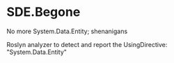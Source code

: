 # SDE.Begone
No more System.Data.Entity; shenanigans

Roslyn analyzer to detect and report the UsingDirective: "System.Data.Entity"
